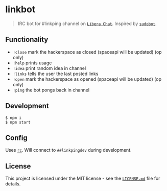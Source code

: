 # linkbot

> IRC bot for #linkping channel on [`Libera Chat`](https://libera.chat). Inspired by [`sudobot`](https://github.com/sudoroom/sudobot).

## Functionality

* `!close` mark the hackerspace as closed (spaceapi will be updated) (op only)
* `!help` prints usage
* `!idea` print random idea in channel
* `!links` tells the user the last posted links
* `!open` mark the hackerspace as opened (spaceapi will be updated) (op only)
* `!ping` the bot pongs back in channel

## Development

```
$ npm i
$ npm start
```

## Config

Uses [`rc`](https://github.com/dominictarr/rc). Will connect to `##linkpingdev` during development.

## License

This project is licensed under the MIT license - see the [`LICENSE.md`](LICENSE.md) file for details.

